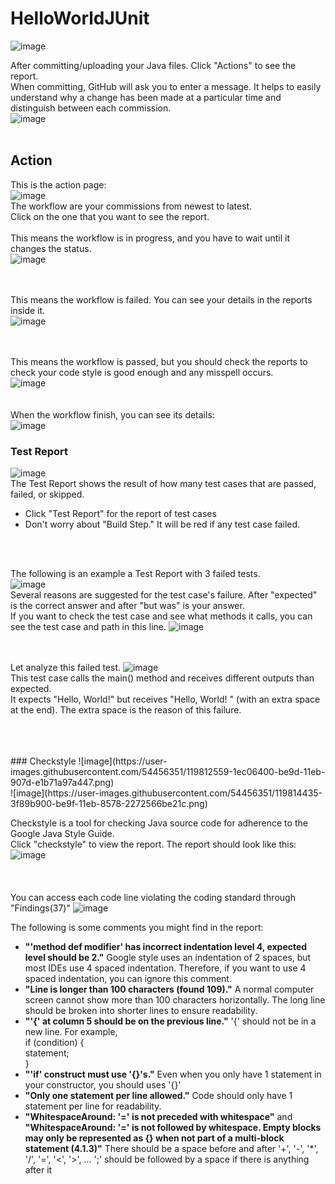 # HelloWorldJUnit
![image](https://user-images.githubusercontent.com/54456351/119812273-d3a65100-be9c-11eb-9c53-326b5fc460c3.png)

After committing/uploading your Java files. Click "Actions" to see the report. \
When committing, GitHub will ask you to enter a message. It helps to easily understand why a change has been made at a particular time and distinguish between each commission.\
![image](https://user-images.githubusercontent.com/54456351/119812799-66df8680-be9d-11eb-8fec-24645619be13.png)
<br />
<br />


## Action
This is the action page:\
![image](https://user-images.githubusercontent.com/54456351/119814197-fc2f4a80-be9e-11eb-86ad-00f6c5b5d238.png) <br />
The workflow are your commissions from newest to latest. \
Click on the one that you want to see the report. <br /> <br />
This means the workflow is in progress, and you have to wait until it changes the status.\
![image](https://user-images.githubusercontent.com/54456351/119813577-51b72780-be9e-11eb-8449-c84e2850f125.png) <br /> <br /> <br />

This means the workflow is failed. You can see your details in the reports inside it.\
![image](https://user-images.githubusercontent.com/54456351/119813655-65628e00-be9e-11eb-8c27-8b42a9e71304.png) <br /> <br /> <br />

This means the workflow is passed, but you should check the reports to check your code style is good enough and any misspell occurs.\
![image](https://user-images.githubusercontent.com/54456351/119813818-95119600-be9e-11eb-82e5-d247541062cb.png) <br /> <br /> <br />
When the workflow finish, you can see its details:\
![image](https://user-images.githubusercontent.com/54456351/119811221-b7ee7b00-be9b-11eb-933a-05b0733ba569.png) <br />


### Test Report
![image](https://user-images.githubusercontent.com/54456351/119812525-15cf9280-be9d-11eb-8125-f24d61ebd43b.png) <br />
The Test Report shows the result of how many test cases that are passed, failed, or skipped.
- Click "Test Report" for the report of test cases
- Don't worry about "Build Step." It will be red if any test case failed.
<br /> 
<br />

The following is an example a Test Report with 3 failed tests. <br />
![image](https://user-images.githubusercontent.com/54456351/120717148-e8c24780-c47b-11eb-8464-2a16b8391343.png) 
<br />
Several reasons are suggested for the test case's failure. After "expected" is the correct answer and after "but was" is your answer. <br />
If you want to check the test case and see what methods it calls, you can see the test case and path in this line. 
![image](https://user-images.githubusercontent.com/54456351/120717574-a3eae080-c47c-11eb-802a-7c779b649c17.png)

 <br /> <br /> 
Let analyze this failed test.
![image](https://user-images.githubusercontent.com/54456351/120717698-db598d00-c47c-11eb-8286-c52541d59de8.png) <br />
This test case calls the main() method and receives different outputs than expected. <br />
It expects "Hello, World!" but receives "Hello, World! " (with an extra space at the end). The extra space is the reason of this failure.

<br />
<br />
<br />
### Checkstyle
![image](https://user-images.githubusercontent.com/54456351/119812559-1ec06400-be9d-11eb-907d-e1b71a97a447.png) <br />
![image](https://user-images.githubusercontent.com/54456351/119814435-3f89b900-be9f-11eb-8578-2272566be21c.png) <br />

Checkstyle is a tool for checking Java source code for adherence to the Google Java Style Guide.\
Click "checkstyle" to view the report. The report should look like this:
![image](https://user-images.githubusercontent.com/54456351/120709943-5ec1b100-c472-11eb-93a1-1aafa7de830a.png) <br />
<br /> <br /> <br />
You can access each code line violating the coding standard through "Findings(37)"
![image](https://user-images.githubusercontent.com/54456351/120710983-b01e7000-c473-11eb-873d-e57b75aeab5c.png) <br />

The following is some comments you might find in the report:
- **"'method def modifier' has incorrect indentation level 4, expected level should be 2."** Google style uses an indentation of 2 spaces, but most IDEs use 4 spaced indentation. Therefore, if you want to use 4 spaced indentation, you can ignore this comment.
- **"Line is longer than 100 characters (found 109)."** A normal computer screen cannot show more than 100 characters horizontally. The long line should be broken into shorter lines to ensure readability. 
- **"'{' at column 5 should be on the previous line."** '{' should not be in a new line. For example,  <br />
if (condition) {  <br />
    statement; <br />
}
- **"'if' construct must use '{}'s."** Even when you only have 1 statement in your constructor, you should uses '{}' 
- **"Only one statement per line allowed."** Code should only have 1 statement per line for readability.
- **"WhitespaceAround: '=' is not preceded with whitespace"** and **"WhitespaceAround: '=' is not followed by whitespace. Empty blocks may only be represented as {} when not part of a multi-block statement (4.1.3)"** There should be a space before and after '+', '-', '*', '/', '=', '<', '>', ... ';' should be followed by a space if there is anything after it
